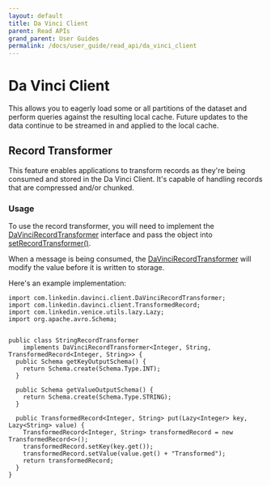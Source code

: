 ```yaml
---
layout: default
title: Da Vinci Client
parent: Read APIs
grand_parent: User Guides
permalink: /docs/user_guide/read_api/da_vinci_client
---
```


# Da Vinci Client
This allows you to eagerly load some or all partitions of the dataset and perform queries against the resulting local 
cache. Future updates to the data continue to be streamed in and applied to the local cache.

## Record Transformer
This feature enables applications to transform records as they're being consumed and stored in the Da Vinci Client. 
It's capable of handling records that are compressed and/or chunked.

### Usage
To use the record transformer, you will need to implement the 
[DaVinciRecordTransformer](http://venicedb.org/javadoc/com/linkedin/davinci/client/DaVinciRecordTransformer.html) 
interface and pass the object into 
[setRecordTransformer()](https://venicedb.org/javadoc/com/linkedin/davinci/client/DaVinciConfig.html#setRecordTransformer(com.linkedin.davinci.client.DaVinciRecordTransformer)). 

When a message is being consumed, the 
[DaVinciRecordTransformer](http://venicedb.org/javadoc/com/linkedin/davinci/client/DaVinciRecordTransformer.html) will 
modify the value before it is written to storage.

Here's an example implementation:
```
import com.linkedin.davinci.client.DaVinciRecordTransformer;
import com.linkedin.davinci.client.TransformedRecord;
import com.linkedin.venice.utils.lazy.Lazy;
import org.apache.avro.Schema;


public class StringRecordTransformer
    implements DaVinciRecordTransformer<Integer, String, TransformedRecord<Integer, String>> {
  public Schema getKeyOutputSchema() {
    return Schema.create(Schema.Type.INT);
  }

  public Schema getValueOutputSchema() {
    return Schema.create(Schema.Type.STRING);
  }

  public TransformedRecord<Integer, String> put(Lazy<Integer> key, Lazy<String> value) {
    TransformedRecord<Integer, String> transformedRecord = new TransformedRecord<>();
    transformedRecord.setKey(key.get());
    transformedRecord.setValue(value.get() + "Transformed");
    return transformedRecord;
  }
}
```